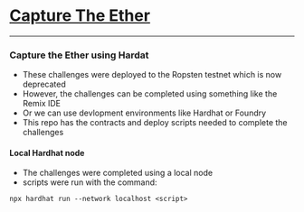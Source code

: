 # [Capture The Ether](https://capturetheether.com/challenges/)

---

### Capture the Ether using Hardat
- These challenges were deployed to the Ropsten testnet which is now deprecated
- However, the challenges can be completed using something like the Remix IDE
- Or we can use devlopment environments like Hardhat or Foundry
- This repo has the contracts and deploy scripts needed to complete the challenges

#### Local Hardhat node
- The challenges were completed using a local node
- scripts were run with the command:
```
npx hardhat run --network localhost <script>
```